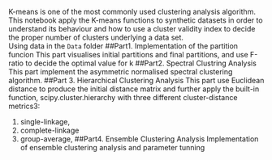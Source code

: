 K-means is one of the most commonly used clustering analysis algorithm. This notebook apply the K-means functions to synthetic datasets in order to understand its behaviour and how to use a cluster validity index to decide the proper number of clusters underlying a data set.<br/>
Using data in the `Data` folder
##Part1. Implementation of the partition funcion
This part visualises initial partitions and final partitions, and use F-ratio to decide the optimal value for k
##Part2. Spectral Clustring Analysis
This part implement the asymmetric normalised spectral clustering algorithm.
##Part 3. Hierarchical Clustering Analysis
This part use Euclidean distance to produce the initial distance matrix and further apply the built-in function, scipy.cluster.hierarchy with three different cluster-distance metrics3:<br/>
1. single-linkage,<br/>
2. complete-linkage <br/>
3. group-average, 
##Part4. Ensemble Clustering Analysis
Implementation of ensemble clustering analysis and parameter tunning

